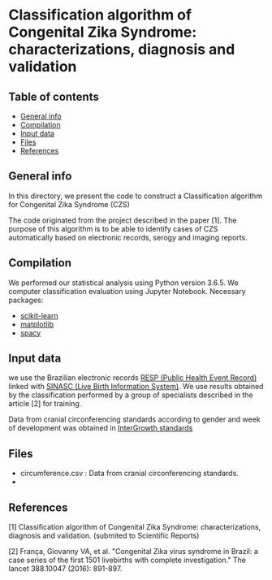 # Classification algorithm of Congenital Zika Syndrome: characterizations, diagnosis and validation

## Table of contents
* [General info](#general-info)
* [Compilation](#compilation)
* [Input data](#Input-data)
* [Files](#files)
* [References](#references)

## General info
In this directory, we present the code to construct a Classification algorithm for Congenital Zika Syndrome (CZS)

The code originated from the project described in the paper [1]. The purpose of this algorithm is to be able to identify cases of CZS automatically based on electronic records, serogy and imaging reports.

## Compilation
We performed our statistical analysis using Python version 3.6.5.  We computer classification evaluation using Jupyter Notebook.
Necessary packages:
* [scikit-learn](https://scikit-learn.org)
* [matplotlib](https://matplotlib.org)
* [spacy](https://spacy.io)

## Input data

we use the Brazilian electronic records [RESP (Public Health Event Record)](http://www.resp.saude.gov.br) linked with [SINASC (Live Birth Information System)](sinasc.saude.gov.br).
We use results obtained by the classification performed by a group of specialists described in the article [2] for training.

Data from cranial circonferencing standards according to gender and week of development was obtained in [InterGrowth standards](https://intergrowth21.tghn.org)

## Files
 * circumference.csv : Data from cranial circonferencing standards.
 * 

## References 
[1] Classification algorithm of Congenital Zika Syndrome: characterizations, diagnosis and validation. (submited to Scientific Reports)

[2] França, Giovanny VA, et al. "Congenital Zika virus syndrome in Brazil: a case series of the first 1501 livebirths with complete investigation." The lancet 388.10047 (2016): 891-897.

